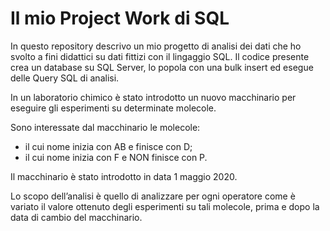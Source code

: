 # Il mio Project Work di SQL
In questo repository descrivo un mio progetto di analisi dei dati che ho svolto a fini didattici su dati fittizi con il lingaggio SQL.
Il codice presente crea un database su SQL Server, lo popola con una bulk insert ed esegue delle Query SQL di analisi.

In un laboratorio chimico è stato introdotto un nuovo macchinario per eseguire gli esperimenti su determinate molecole.

Sono interessate dal macchinario le molecole:
- il cui nome inizia con AB e finisce con D;
- il cui nome inizia con F e NON finisce con P.

Il macchinario è stato introdotto in data 1 maggio 2020.

Lo scopo dell’analisi è quello di analizzare per ogni operatore come è variato il valore ottenuto degli esperimenti su tali molecole, prima e dopo la data di cambio del macchinario.


